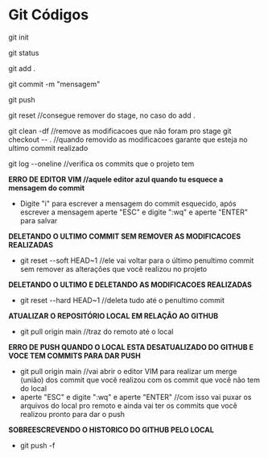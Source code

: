 # Git Códigos

git init

git status

git add .

git commit -m "mensagem"

git push

git reset       //consegue remover do stage, no caso do add .

git clean -df  //remove as modificacoes que não foram pro stage
git checkout -- .  //quando removido as modificacoes garante que esteja no ultimo commit realizado

git log --oneline //verifica os commits que o projeto tem

**ERRO DE EDITOR VIM //aquele editor azul quando tu esquece a mensagem do commit**
- Digite "i" para escrever a mensagem do commit esquecido, após escrever a mensagem aperte "ESC" e digite ":wq" e aperte "ENTER" para salvar

**DELETANDO O ULTIMO COMMIT SEM REMOVER AS MODIFICACOES REALIZADAS**
- git reset --soft HEAD~1 //ele vai voltar para o último penultimo commit sem remover as alterações que você realizou no projeto

**DELETANDO O ULTIMO E DELETANDO AS MODIFICACOES REALIZADAS**
- git reset --hard HEAD~1 //deleta tudo até o penultimo commit

**ATUALIZAR O REPOSITÓRIO LOCAL EM RELAÇÃO AO GITHUB**
- git pull origin main //traz do remoto até o local

**ERRO DE PUSH QUANDO O LOCAL ESTA DESATUALIZADO DO GITHUB E VOCE TEM COMMITS PARA DAR PUSH**
- git pull origin main //vai abrir o editor VIM para realizar um merge (união) dos commit que você realizou com os commit que você não tem do local
- aperte "ESC" e digite ":wq" e aperte "ENTER" //com isso vai puxar os arquivos do local pro remoto e ainda vai ter os commits que você realizou pronto para dar o push

**SOBREESCREVENDO O HISTORICO DO GITHUB PELO LOCAL**
- git push -f


